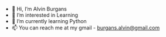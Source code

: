 - 👋 Hi, I’m Alvin Burgans
- 👀 I’m interested in Learning
- 🌱 I’m currently learning Python
- 📫 You can reach me at my gmail - burgans.alvin@gmail.com

<!---
AlvinBurgans/AlvinBurgans is a ✨ special ✨ repository because its `README.md` (this file) appears on your GitHub profile.
You can click the Preview link to take a look at your changes.
--->

